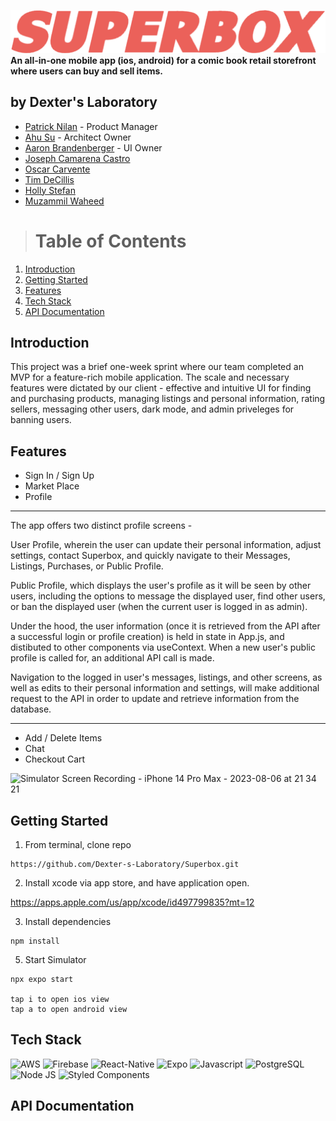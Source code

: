 
![image](assets/Title.png)
**An all-in-one mobile app (ios, android) for a comic book retail storefront where users can buy and sell items.**


## by Dexter's Laboratory
* [Patrick Nilan](https://github.com/pnilan) - Product Manager
* [Ahu Su](https://github.com/ahusu) - Architect Owner
* [Aaron Brandenberger](https://github.com/trilly-con-queso) - UI Owner
* [Joseph Camarena Castro](https://github.com/mexicanpepe)
* [Oscar Carvente](https://github.com/ocarvente)
* [Tim DeCillis](https://github.com/timdecillis)
* [Holly Stefan](https://github.com/HollyB-collab)
* [Muzammil Waheed](https://github.com/muzammilwaheedisme)

> # Table of Contents
1. [Introduction](#introduction)
2. [Getting Started](#getting-started)
3. [Features](#features)
4. [Tech Stack](#tech-stack)
5. [API Documentation](#api-documentation)

## Introduction
This project was a brief one-week sprint where our team completed an MVP for a feature-rich mobile application. The scale and necessary features were dictated by our client - effective and intuitive UI for finding and purchasing products, managing listings and personal information, rating sellers, messaging other users, dark mode, and admin priveleges for banning users.

## Features
* Sign In / Sign Up
* Market Place
* Profile
---
The app offers two distinct profile screens -

User Profile, wherein the user can update their personal information, adjust settings, contact Superbox, and quickly navigate to their Messages, Listings, Purchases, or Public Profile.

Public Profile, which displays the user's profile as it will be seen by other users, including the options to message the displayed user, find other users, or ban the displayed user (when the current user is logged in as admin).

Under the hood, the user information (once it is retrieved from the API after a successful login or profile creation) is held in state in App.js, and distibuted to other components via useContext. When a new user's public profile is called for, an additional API call is made.

Navigation to the logged in user's messages, listings, and other screens, as well as edits to their personal information and settings, will make additional request to the API in order to update and retrieve information from the database.

---
* Add / Delete Items
* Chat
* Checkout Cart

![Simulator Screen Recording - iPhone 14 Pro Max - 2023-08-06 at 21 34 21](https://github.com/Dexter-s-Laboratory/Superbox/assets/104655832/61dbf020-a35c-40f5-bedc-4fef3d41cde6)

## Getting Started

1. From terminal, clone repo
```
https://github.com/Dexter-s-Laboratory/Superbox.git
```

2. Install xcode via app store, and have application open.

https://apps.apple.com/us/app/xcode/id497799835?mt=12

3. Install dependencies
```
npm install
```
5. Start Simulator
```
npx expo start

tap i to open ios view
tap a to open android view

```

## Tech Stack

![AWS](https://img.shields.io/badge/Amazon_AWS-FF9900?style=for-the-badge&logo=amazonaws&logoColor=white)
![Firebase](https://img.shields.io/badge/firebase-ffca28?style=for-the-badge&logo=firebase&logoColor=black)
![React-Native](https://img.shields.io/badge/React_Native-20232A?style=for-the-badge&logo=react&logoColor=61DAFB)
![Expo](https://img.shields.io/badge/Expo-1B1F23?style=for-the-badge&logo=expo&logoColor=white)
![Javascript](https://img.shields.io/badge/JavaScript-323330?style=for-the-badge&logo=javascript&logoColor=F7DF1E)
![PostgreSQL](https://img.shields.io/badge/PostgreSQL-316192?style=for-the-badge&logo=postgresql&logoColor=white)
![Node JS](https://img.shields.io/badge/Node.js-339933?style=for-the-badge&logo=nodedotjs&logoColor=white)
![Styled Components](https://img.shields.io/badge/styled--components-DB7093?style=for-the-badge&logo=styled-components&logoColor=white)

## API Documentation
